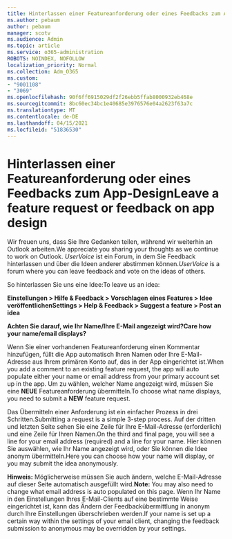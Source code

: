 ```yaml
---
title: Hinterlassen einer Featureanforderung oder eines Feedbacks zum App-Design
ms.author: pebaum
author: pebaum
manager: scotv
ms.audience: Admin
ms.topic: article
ms.service: o365-administration
ROBOTS: NOINDEX, NOFOLLOW
localization_priority: Normal
ms.collection: Adm_O365
ms.custom:
- "9001108"
- "3069"
ms.openlocfilehash: 90f6ff6915029df2f26ebb5ffab8000932eb468e
ms.sourcegitcommit: 8bc60ec34bc1e40685e3976576e04a2623f63a7c
ms.translationtype: MT
ms.contentlocale: de-DE
ms.lasthandoff: 04/15/2021
ms.locfileid: "51836530"
---
```

# <a name="leave-a-feature-request-or-feedback-on-app-design"></a><span data-ttu-id="f41cc-102">Hinterlassen einer Featureanforderung oder eines Feedbacks zum App-Design</span><span class="sxs-lookup"><span data-stu-id="f41cc-102">Leave a feature request or feedback on app design</span></span>

<span data-ttu-id="f41cc-103">Wir freuen uns, dass Sie Ihre Gedanken teilen, während wir weiterhin an Outlook arbeiten.</span><span class="sxs-lookup"><span data-stu-id="f41cc-103">We appreciate you sharing your thoughts as we continue to work on Outlook.</span></span> <span data-ttu-id="f41cc-104">*UserVoice* ist ein Forum, in dem Sie Feedback hinterlassen und über die Ideen anderer abstimmen können.</span><span class="sxs-lookup"><span data-stu-id="f41cc-104">*UserVoice* is a forum where you can leave feedback and vote on the ideas of others.</span></span>  

<span data-ttu-id="f41cc-105">So hinterlassen Sie uns eine Idee:</span><span class="sxs-lookup"><span data-stu-id="f41cc-105">To leave us an idea:</span></span> 

<span data-ttu-id="f41cc-106">**Einstellungen > Hilfe & Feedback > Vorschlagen eines Features > Idee veröffentlichen**</span><span class="sxs-lookup"><span data-stu-id="f41cc-106">**Settings > Help & Feedback > Suggest a feature > Post an idea**</span></span> 

<span data-ttu-id="f41cc-107">**Achten Sie darauf, wie Ihr Name/Ihre E-Mail angezeigt wird?**</span><span class="sxs-lookup"><span data-stu-id="f41cc-107">**Care how your name/email displays?**</span></span>

<span data-ttu-id="f41cc-108">Wenn Sie einer vorhandenen Featureanforderung einen Kommentar hinzufügen, füllt die App automatisch Ihren Namen oder Ihre E-Mail-Adresse aus Ihrem primären Konto auf, das in der App eingerichtet ist.</span><span class="sxs-lookup"><span data-stu-id="f41cc-108">When you add a comment to an existing feature request, the app will auto populate either your name or email address from your primary account set up in the app.</span></span> <span data-ttu-id="f41cc-109">Um zu wählen, welcher Name angezeigt wird, müssen Sie eine **NEUE** Featureanforderung übermitteln.</span><span class="sxs-lookup"><span data-stu-id="f41cc-109">To choose what name displays, you need to submit a **NEW** feature request.</span></span> 

<span data-ttu-id="f41cc-110">Das Übermitteln einer Anforderung ist ein einfacher Prozess in drei Schritten.</span><span class="sxs-lookup"><span data-stu-id="f41cc-110">Submitting a request is a simple 3-step process.</span></span> <span data-ttu-id="f41cc-111">Auf der dritten und letzten Seite sehen Sie eine Zeile für Ihre E-Mail-Adresse (erforderlich) und eine Zeile für Ihren Namen.</span><span class="sxs-lookup"><span data-stu-id="f41cc-111">On the third and final page, you will see a line for your email address (required) and a line for your name.</span></span> <span data-ttu-id="f41cc-112">Hier können Sie auswählen, wie Ihr Name angezeigt wird, oder Sie können die Idee anonym übermitteln.</span><span class="sxs-lookup"><span data-stu-id="f41cc-112">Here you can choose how your name will display, or you may submit the idea anonymously.</span></span> 

<span data-ttu-id="f41cc-113">**Hinweis:** Möglicherweise müssen Sie auch ändern, welche E-Mail-Adresse auf dieser Seite automatisch ausgefüllt wird.</span><span class="sxs-lookup"><span data-stu-id="f41cc-113">**Note:** You may also need to change what email address is auto populated on this page.</span></span> <span data-ttu-id="f41cc-114">Wenn Ihr Name in den Einstellungen Ihres E-Mail-Clients auf eine bestimmte Weise eingerichtet ist, kann das Ändern der Feedbackübermittlung in anonym durch Ihre Einstellungen überschrieben werden.</span><span class="sxs-lookup"><span data-stu-id="f41cc-114">If your name is set up a certain way within the settings of your email client, changing the feedback submission to anonymous may be overridden by your settings.</span></span> 
